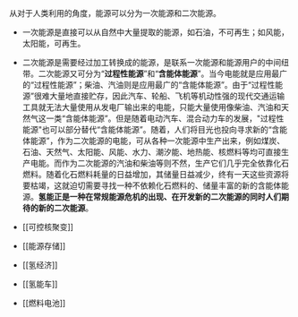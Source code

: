 从对于人类利用的角度，能源可以分为一次能源和二次能源。
- 一次能源是直接可以从自然中大量提取的能源，如石油，不可再生；如风能，太阳能，可再生。
- 二次能源是需要经过加工转换成的能源，是联系一次能源和能源用户的中间纽带。二次能源又可分为“**过程性能源**”和“**含能体能源**”。当今电能就是应用最广的“过程性能源”；柴油、汽油则是应用最广的“含能体能源”。由于“过程性能源”很难大量地直接贮存，因此汽车、轮船、飞机等机动性强的现代交通运输工具就无法大量使用从发电厂输出来的电能，只能大量使用像柴油、汽油和天然气这一类“含能体能源”。但是随着电动汽车、混合动力车的发展，"过程性能源"也可以部分替代“含能体能源”。随着，人们将目光也投向寻求新的“含能体能源”，作为二次能源的电能，可从各种一次能源中生产出来，例如煤炭、石油、天然气、太阳能、风能、水力、潮汐能、地热能、核燃料等均可直接生产电能。而作为二次能源的汽油和柴油等则不然，生产它们几乎完全依靠化石燃料。随着化石燃料耗量的日益增加，其储量日益减少，终有一天这些资源将要枯竭，这就迫切需要寻找一种不依赖化石燃料的、储量丰富的新的含能体能源。**氢能正是一种在常规能源危机的出现、在开发新的二次能源的同时人们期待的新的二次能源**。

- [[可控核聚变]]
- [[能源存储]]
- [[氢经济]]
- [[氢能车]]
- [[燃料电池]]

